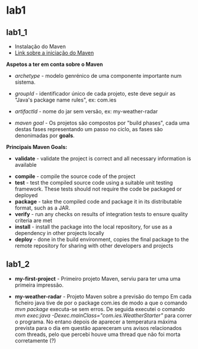 # lab1

## lab1_1

- Instalação do Maven 
- [Link sobre a iniciação do Maven](https://maven.apache.org/guides/getting-started/maven-in-five-minutes.html)

**Aspetos a ter em conta sobre o Maven**

- *archetype* - modelo genrénico de uma componente importante num sistema.

- *groupId* - identificador único de cada projeto, este deve seguir as "Java's package name rules", ex: com.ies

- *artifactId* - nome do jar sem versão, ex: my-weather-radar

- *maven goal* - Os projetos são compostos por "build phases", cada uma destas fases representando um passo no ciclo, as fases são denonimadas por **goals**.

**Principais Maven Goals:**
- **validate** - validate the project is correct and all necessary information is available
* **compile** - compile the source code of the project
* **test** - test the compiled source code using a suitable unit testing framework. These tests should not require the code be packaged or deployed
* **package** - take the compiled code and package it in its distributable format, such as a JAR.
* **verify** - run any checks on results of integration tests to ensure quality criteria are met
* **install** - install the package into the local repository, for use as a dependency in other projects locally
* **deploy** - done in the build environment, copies the final package to the remote repository for sharing with other developers and projects


## lab1_2

- **my-first-project** - Primeiro projeto Maven, serviu para ter uma uma primeira impressão.

- **my-weather-radar** - Projeto Maven sobre a previsão do tempo
                       Em cada ficheiro java tive de por o package com.ies de modo a que o comando *mvn package* executa-se sem erros. De seguida executei o comando *mvn exec:java -Dexec.mainClass="com.ies.WeatherStarter"* para correr o programa. No entano depois de aparecer a temperatura máxima prevista para o dia em questão apareceram uns avisos relacionados com threads, pelo que percebi houve uma thread que não foi morta corretamente (?)


